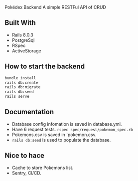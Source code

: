 Pokédex Backend
A simple RESTFul API of CRUD

## Built With

- Rails 8.0.3
- PostgreSql
- RSpec
- ActiveStorage

## How to start the backend

```bash
bundle install
rails db:create
rails db:migrate
rails db:seed
rails serve
```

## Documentation

- Database config infomation is saved in database.yml.
- Have 6 request tests. `rspec spec/request/pokemon_spec.rb`
- Pokemons.csv is saved in `pokemon.csv.
- `rails db:seed` is used to populate the database.

## Nice to hace

- Cache to store Pokemons list.
- Sentry, CI/CD.
